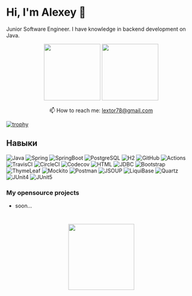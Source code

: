 # Hi, I'm Alexey 👋
Junior Software Engineer. I have knowledge in backend development on Java.

<p align='center'>
   <a href="https://github-readme-stats.vercel.app/api?username=aswsx&show_icons=true&count_private=true"><img
           height=150
           src="https://github-readme-stats.vercel.app/api?username=aswsx&show_icons=true&count_private=true"/></a>
   <a href="https://github.com/aswsx/github-readme-stats"><img height=150
                                                                  src="https://github-readme-stats.vercel.app/api/top-langs/?username=aswsx&layout=compact"/></a>
</p>


<p align='center'>
   📫 How to reach me: <a href='mailto:lextor78@gmail.com'>lextor78@gmail.com</a>
</p>


[![trophy](https://github-profile-trophy.vercel.app/?username=aswsx&theme=darkhub)](https://github.com/aswsx/github-profile-trophy)


## Навыки

![Java](https://img.shields.io/badge/-Java-003f5c?style=for-the-badge&logo=Java)
![Spring](https://img.shields.io/badge/-Spring-003f5c?style=for-the-badge&logo=Spring)
![SpringBoot](https://img.shields.io/badge/-SpringBoot-003f5c?style=for-the-badge&logo=SpringBoot)
![PostgreSQL](https://img.shields.io/badge/-PostgreSQL-003f5c?style=for-the-badge&logo=POstgreSQL)
![H2](https://img.shields.io/badge/-H2-003f5c?style=for-the-badge&logo=H2)
![GitHub](https://img.shields.io/badge/-Github-003f5c?style=for-the-badge&logo=Github)
![Actions](https://img.shields.io/badge/-GithubActions-003f5c?style=for-the-badge&logo=GithubActions)
![TravisCI](https://img.shields.io/badge/-TravisCI-003f5c?style=for-the-badge&logo=TravisCI)
![CircleCI](https://img.shields.io/badge/-CircleCI-003f5c?style=for-the-badge&logo=CircleCI)
![Codecov](https://img.shields.io/badge/-Codecov-003f5c?style=for-the-badge&logo=Codecov)
![HTML](https://img.shields.io/badge/-HTML-003f5c?style=for-the-badge&logo=HTML)
![JDBC](https://img.shields.io/badge/-JDBC-003f5c?style=for-the-badge&logo=JDBC)
![Bootstrap](https://img.shields.io/badge/-Bootstrap-003f5c?style=for-the-badge&logo=Bootstrap)
![ThymeLeaf](https://img.shields.io/badge/-ThymeLeaf-003f5c?style=for-the-badge&logo=ThymeLeaf)
![Mockito](https://img.shields.io/badge/-Mockito-003f5c?style=for-the-badge&logo=Mockito)
![Postman](https://img.shields.io/badge/-Postman-003f5c?style=for-the-badge&logo=Postman)
![JSOUP](https://img.shields.io/badge/-JSOUP-003f5c?style=for-the-badge&logo=JSOUP)
![LiquiBase](https://img.shields.io/badge/-LiquiBase-003f5c?style=for-the-badge&logo=LiquiBase)
![Quartz](https://img.shields.io/badge/-Quartz-003f5c?style=for-the-badge&logo=Quartz)
![JUnit4](https://img.shields.io/badge/-JUnit4-003f5c?style=for-the-badge&logo=JUnit)
![JUnit5](https://img.shields.io/badge/-JUnit5-003f5c?style=for-the-badge&logo=JUnit)

### My opensource projects

*   soon...

<div align="center" style="margin: 40px 0">
   <a href="https://github.com/aswsx/github-profile-views-counter">
       <img width="175px" src="https://komarev.com/ghpvc/?username=aswsx&color=DE002D">
   </a>
</div>
